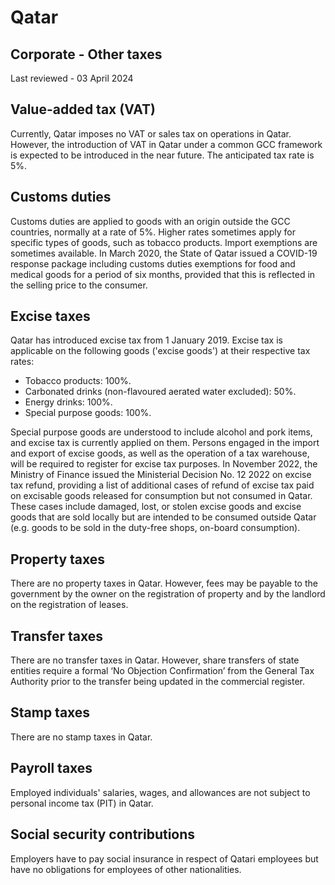 # Qatar
## Corporate - Other taxes
Last reviewed - 03 April 2024
## Value-added tax (VAT)
Currently, Qatar imposes no VAT or sales tax on operations in Qatar. However, the introduction of VAT in Qatar under a common GCC framework is expected to be introduced in the near future. The anticipated tax rate is 5%.
## Customs duties
Customs duties are applied to goods with an origin outside the GCC countries, normally at a rate of 5%. Higher rates sometimes apply for specific types of goods, such as tobacco products. Import exemptions are sometimes available.
In March 2020, the State of Qatar issued a COVID-19 response package including customs duties exemptions for food and medical goods for a period of six months, provided that this is reflected in the selling price to the consumer.
## Excise taxes
Qatar has introduced excise tax from 1 January 2019. Excise tax is applicable on the following goods ('excise goods') at their respective tax rates:
  * Tobacco products: 100%.
  * Carbonated drinks (non-flavoured aerated water excluded): 50%.
  * Energy drinks: 100%.
  * Special purpose goods: 100%.


Special purpose goods are understood to include alcohol and pork items, and excise tax is currently applied on them. Persons engaged in the import and export of excise goods, as well as the operation of a tax warehouse, will be required to register for excise tax purposes.
In November 2022, the Ministry of Finance issued the Ministerial Decision No. 12 2022 on excise tax refund, providing a list of additional cases of refund of excise tax paid on excisable goods released for consumption but not consumed in Qatar. These cases include damaged, lost, or stolen excise goods and excise goods that are sold locally but are intended to be consumed outside Qatar (e.g. goods to be sold in the duty-free shops, on-board consumption).
## Property taxes
There are no property taxes in Qatar. However, fees may be payable to the government by the owner on the registration of property and by the landlord on the registration of leases.
## Transfer taxes
There are no transfer taxes in Qatar. However, share transfers of state entities require a formal ‘No Objection Confirmation’ from the General Tax Authority prior to the transfer being updated in the commercial register.
## Stamp taxes
There are no stamp taxes in Qatar.
## Payroll taxes
Employed individuals' salaries, wages, and allowances are not subject to personal income tax (PIT) in Qatar.
## Social security contributions
Employers have to pay social insurance in respect of Qatari employees but have no obligations for employees of other nationalities.
